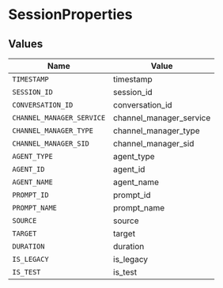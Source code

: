 # SessionProperties


## Values

| Name                      | Value                     |
| ------------------------- | ------------------------- |
| `TIMESTAMP`               | timestamp                 |
| `SESSION_ID`              | session_id                |
| `CONVERSATION_ID`         | conversation_id           |
| `CHANNEL_MANAGER_SERVICE` | channel_manager_service   |
| `CHANNEL_MANAGER_TYPE`    | channel_manager_type      |
| `CHANNEL_MANAGER_SID`     | channel_manager_sid       |
| `AGENT_TYPE`              | agent_type                |
| `AGENT_ID`                | agent_id                  |
| `AGENT_NAME`              | agent_name                |
| `PROMPT_ID`               | prompt_id                 |
| `PROMPT_NAME`             | prompt_name               |
| `SOURCE`                  | source                    |
| `TARGET`                  | target                    |
| `DURATION`                | duration                  |
| `IS_LEGACY`               | is_legacy                 |
| `IS_TEST`                 | is_test                   |